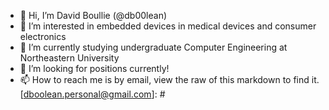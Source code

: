 - 👋 Hi, I’m David Boullie (@db00lean)
- 👀 I’m interested in embedded devices in medical devices and consumer electronics
- 🌱 I’m currently studying undergraduate Computer Engineering at Northeastern University
- 💼 I’m looking for positions currently!
- 📫 How to reach me is by email, view the raw of this markdown to find it. [dboolean.personal@gmail.com]: # 
